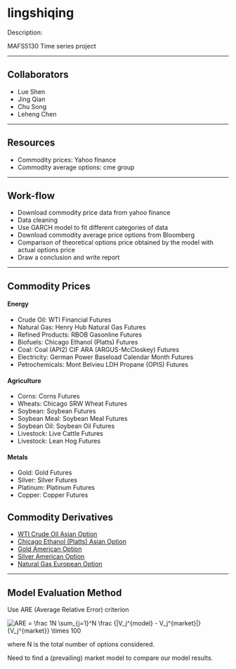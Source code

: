# lingshiqing

Description:

MAFS5130 Time series project


***
## Collaborators

- Lue Shen
- Jing Qian
- Chu Song
- Leheng Chen

***
## Resources
- Commodity prices: Yahoo finance
- Commodity average options: cme group


***
## Work-flow
- Download commodity price data from yahoo finance
- Data cleaning
- Use GARCH model to fit different categories of data
- Download commodity average price options from Bloomberg
- Comparison of theoretical options price ​​obtained by the model with actual options price
- Draw a conclusion and write report


***
## Commodity Prices

#### Energy
- Crude Oil: WTI Financial Futures
- Natural Gas: Henry Hub Natural Gas Futures
- Refined Products: RBOB Gasonline Futures
- Biofuels: Chicago Ethanol (Platts) Futures
- Coal: Coal (API2) CIF ARA (ARGUS-McCloskey) Futures
- Electricity: German Power Baseload Calendar Month Futures
- Petrochemicals: Mont Belvieu LDH Propane (OPIS) Futures


#### Agriculture
- Corns: Corns Futures
- Wheats: Chicago SRW Wheat Futures
- Soybean: Soybean Futures
- Soybean Meal: Soybean Meal Futures
- Soybean Oil: Soybean Oil Futures
- Livestock: Live Cattle Futures
- Livestock: Lean Hog Futures


#### Metals
- Gold: Gold Futures
- Silver: Silver Futures
- Platinum: Platinum Futures
- Copper: Copper Futures


## Commodity Derivatives
- [WTI Crude Oil Asian Option](https://www.cmegroup.com/trading/energy/crude-oil/west-texas-intermediate-wti-crude-oil-calendar-swap-futures_quotes_globex_options.html?exchange=CME&sector=COAL#exchange=CME&sector=COAL&optionProductId=2767&strikeRange=ATM)
- [Chicago Ethanol (Platts) Asian Option](https://www.cmegroup.com/trading/energy/ethanol/chicago-ethanol-platts-swap_quotes_globex_options.html?optionProductId=5174#optionProductId=5174&strikeRange=ATM)
- [Gold American Option](https://www.cmegroup.com/trading/metals/precious/gold_quotes_globex_options.html?optionProductId=192#optionProductId=192&strikeRange=ATM)
- [Silver American Option](https://www.cmegroup.com/trading/metals/precious/silver_quotes_globex_options.html?optionProductId=193#optionProductId=193&strikeRange=ATM)
- [Natural Gas European Option](https://www.cmegroup.com/trading/energy/natural-gas/natural-gas_quotes_globex_options.html?optionProductId=1352#optionProductId=1352&strikeRange=ATM)



***

## Model Evaluation Method

Use ARE (Average Relative Error) criterion
 
<img src="https://latex.codecogs.com/gif.latex?ARE&space;=&space;\frac&space;1N&space;\sum_{j=1}^N&space;\frac&space;{|V_j^{model}&space;-&space;V_j^{market}|}{V_j^{market}}&space;\times&space;100" title="ARE = \frac 1N \sum_{j=1}^N \frac {|V_j^{model} - V_j^{market}|}{V_j^{market}} \times 100" />
 
where N is the total number of options considered.
 
Need to find a (prevailing) market model to compare our model results.